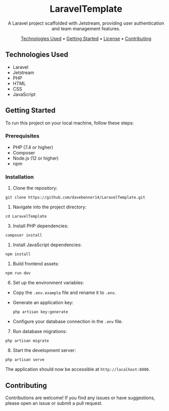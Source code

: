 <h1 align="center">LaravelTemplate</h1>

<p align="center">A Laravel project scaffolded with Jetstream, providing user authentication and team management features.</p>

<p align="center">
  <a href="#technologies-used">Technologies Used</a> •
  <a href="#getting-started">Getting Started</a> •
  <a href="#license">License</a> •
  <a href="#contributing">Contributing</a>
</p>

## Technologies Used

-   Laravel
-   Jetstream
-   PHP
-   HTML
-   CSS
-   JavaScript

## Getting Started

To run this project on your local machine, follow these steps:

### Prerequisites

-   PHP (7.4 or higher)
-   Composer
-   Node.js (12 or higher)
-   npm

### Installation

1. Clone the repository:

```
git clone https://github.com/davebenner14/LaravelTemplate.git
```

1. Navigate into the project directory:

```
cd LaravelTemplate
```

3. Install PHP dependencies:

```
composer install
```

1. Install JavaScript dependencies:

```
npm install
```

1. Build frontend assets:

```
npm run dev
```

6. Set up the environment variables:

-   Copy the `.env.example` file and rename it to `.env`.
-   Generate an application key:

    ```
    php artisan key:generate
    ```

-   Configure your database connection in the `.env` file.

7. Run database migrations:

```
php artisan migrate
```

8. Start the development server:

```
php artisan serve
```

The application should now be accessible at `http://localhost:8000`.

## Contributing

Contributions are welcome! If you find any issues or have suggestions, please open an issue or submit a pull request.
